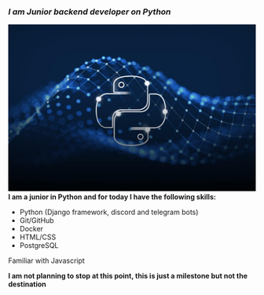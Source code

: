 ### _I am Junior backend developer on Python_
![](img/python.jpg)
**I am a junior in Python and for today I have the following skills:**

- Python (Django framework, discord and telegram bots)
- Git/GitHub
- Docker
- HTML/CSS
- PostgreSQL

Familiar with Javascript

**I am not planning to stop at this point, this is just a milestone but not the destination**
